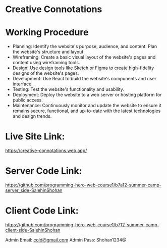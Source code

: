 # Creative Connotations

# Working Procedure
- Planning: Identify the website's purpose, audience, and content. Plan the website's structure and layout.
- Wireframing: Create a basic visual layout of the website's pages and content using wireframing tools.
- Design: Use design tools like Sketch or Figma to create high-fidelity designs of the website's pages.
- Development: Use React to build the website's components and user interface.
- Testing: Test the website's functionality and usability.
- Deployment: Deploy the website to a web server or hosting platform for public access.
- Maintenance: Continuously monitor and update the website to ensure it remains secure, functional, and up-to-date with the latest technologies and design trends.


# Live Site Link:
https://creative-connotations.web.app/



# Server Code Link:
https://github.com/programming-hero-web-course1/b7a12-summer-camp-server_side-SalehinShohan


# Client Code Link:
https://github.com/programming-hero-web-course1/b712-summer-camp-client-side-SalehinShohan

Admin Email: cold@gmail.com
Admin Pass: Shohan1234@